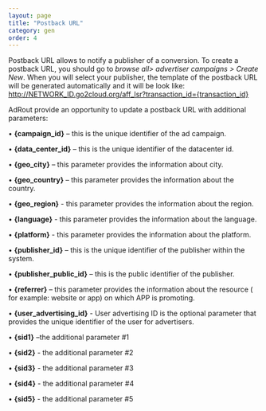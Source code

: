 ```yaml
---
layout: page
title: "Postback URL"
category: gen
order: 4
---
```


Postback URL allows to notify a publisher of a conversion. To create a postback URL, you should go to *browse all> advertiser campaigns > Create New*. When you will select your publisher, the template of the postback URL will be generated automatically and it will be look like:
http://NETWORK_ID.go2cloud.org/aff_lsr?transaction_id={transaction_id} 

AdRout provide an opportunity to update a postback URL with additional parameters:

•	**{campaign_id}** – this is the unique identifier of the ad campaign.

•	**{data_center_id}** – this is the unique identifier of the datacenter id.

•	**{geo_city}** – this parameter provides the information about city.

•	**{geo_country}** – this parameter provides the information about  the country.

•	**{geo_region}** - this parameter provides the information about the region.

•	**{language}** - this parameter provides the information about the language.

•	**{platform}** - this parameter provides the information about the platform.

•	**{publisher_id}** – this is the unique identifier of the publisher within the system.

•	**{publisher_public_id}** – this is the public identifier of the publisher.

•	**{referrer}** – this parameter provides the information about the resource ( for example: website or app) on which APP is promoting.

•	**{user_advertising_id}** - User advertising ID is the optional parameter that provides the unique identifier of the user for advertisers.

•	**{sid1}** –the additional parameter #1

•	**{sid2}** - the additional parameter #2

•	**{sid3}** - the additional parameter #3

•	**{sid4}** - the additional parameter #4

•	**{sid5}** - the additional parameter #5
